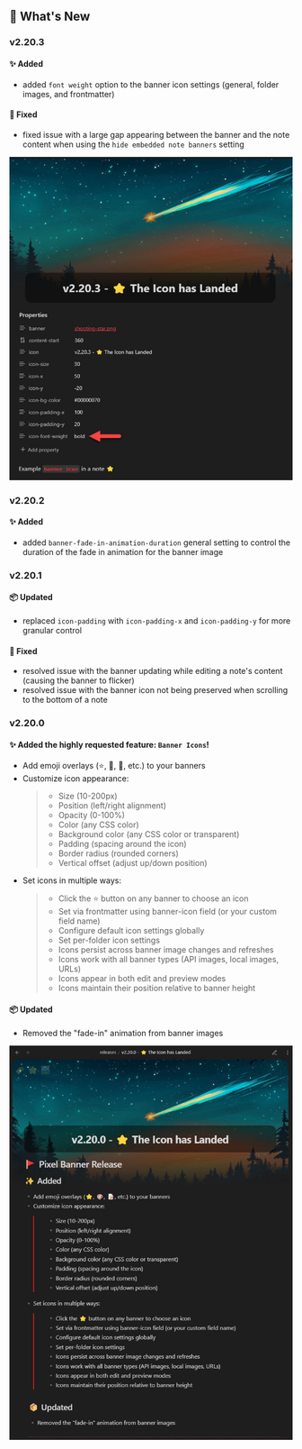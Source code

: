 ## 🎉 What's New

### v2.20.3
#### ✨ Added
- added `font weight` option to the banner icon settings (general, folder images, and frontmatter)

#### 🐛 Fixed
- fixed issue with a large gap appearing between the banner and the note content when using the `hide embedded note banners` setting

[![screenshot](https://raw.githubusercontent.com/jparkerweb/ref/refs/heads/main/equill-labs/pixel-banner/patches/v2.20.3.jpg)](https://raw.githubusercontent.com/jparkerweb/ref/refs/heads/main/equill-labs/pixel-banner/patches/v2.20.3.jpg)

### v2.20.2
#### ✨ Added
- added `banner-fade-in-animation-duration` general setting to control the duration of the fade in animation for the banner image

### v2.20.1
#### 📦 Updated
- replaced `icon-padding` with `icon-padding-x` and `icon-padding-y` for more granular control

#### 🐛 Fixed
- resolved issue with the banner updating while editing a note's content (causing the banner to flicker)
- resolved issue with the banner icon not being preserved when scrolling to the bottom of a note

### v2.20.0
#### ✨ Added the highly requested feature: `Banner Icons`!
- Add emoji overlays (⭐, 🎨, 📝, etc.) to your banners
- Customize icon appearance:
  > - Size (10-200px)
  > - Position (left/right alignment)
  > - Opacity (0-100%)
  > - Color (any CSS color)
  > - Background color (any CSS color or transparent)
  > - Padding (spacing around the icon)
  > - Border radius (rounded corners)
  > - Vertical offset (adjust up/down position)
- Set icons in multiple ways:
  > - Click the ⭐ button on any banner to choose an icon
  > - Set via frontmatter using banner-icon field (or your custom field name)
  > - Configure default icon settings globally  
  > - Set per-folder icon settings
  > - Icons persist across banner image changes and refreshes
  > - Icons work with all banner types (API images, local images, URLs)
  > - Icons appear in both edit and preview modes
  > - Icons maintain their position relative to banner height

#### 📦 Updated
- Removed the "fade-in" animation from banner images


[![screenshot](https://raw.githubusercontent.com/jparkerweb/ref/refs/heads/main/equill-labs/pixel-banner/pixel-banner-v2.20.0.jpg)](https://raw.githubusercontent.com/jparkerweb/ref/refs/heads/main/equill-labs/pixel-banner/pixel-banner-v2.20.0.jpg)